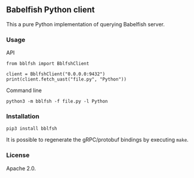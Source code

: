 ## Babelfish Python client

This a pure Python implementation of querying Babelfish server.

### Usage

API
```
from bblfsh import BblfshClient

client = BblfshClient("0.0.0.0:9432")
print(client.fetch_uast("file.py", "Python"))
```

Command line
```
python3 -m bblfsh -f file.py -l Python
```

### Installation

```
pip3 install bblfsh
```

It is possible to regenerate the gRPC/protobuf bindings by executing `make`.

### License

Apache 2.0.
